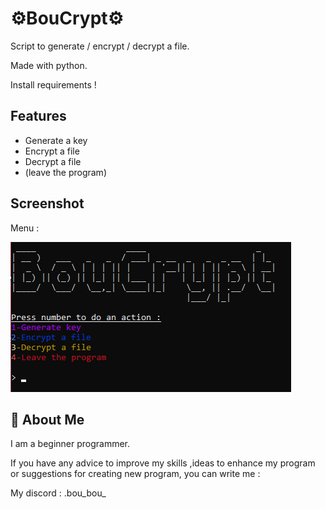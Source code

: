 # ⚙BouCrypt⚙

Script to generate / encrypt / decrypt a file.

Made with python.

Install requirements !





## Features

- Generate a key
- Encrypt a file
- Decrypt a file
- (leave the program)



## Screenshot
Menu :

![boucrypt_pict](boucrypt_pict.png)



## 🚀 About Me
I am a beginner programmer.

If you have any advice to improve my skills ,ideas to enhance my program or suggestions for creating new program, you can write me :

My discord : .bou_bou_




